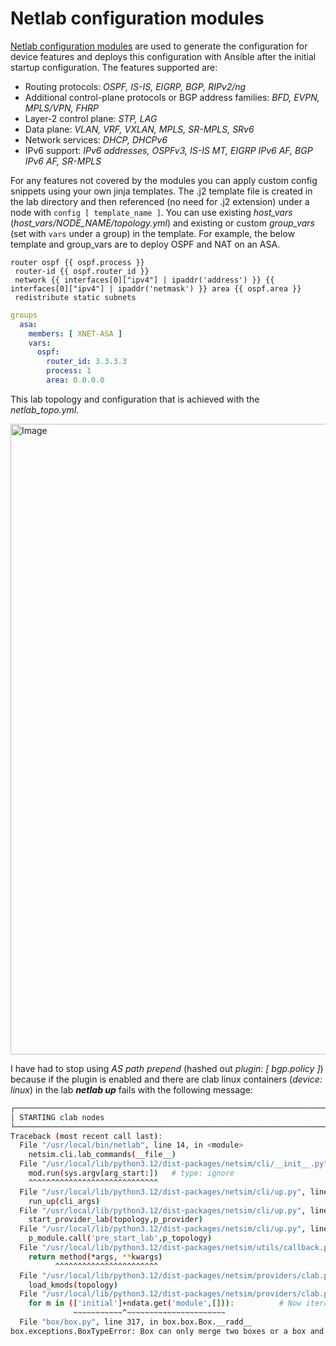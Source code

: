 # Netlab configuration modules

[Netlab configuration modules](https://netlab.tools/module-reference/) are used to generate the configuration for device features and deploys this configuration with Ansible after the initial startup configuration. The features supported are:

- Routing protocols: *OSPF, IS-IS, EIGRP, BGP, RIPv2/ng*
- Additional control-plane protocols or BGP address families: *BFD, EVPN, MPLS/VPN, FHRP*
- Layer-2 control plane: *STP, LAG*
- Data plane: *VLAN, VRF, VXLAN, MPLS, SR-MPLS, SRv6*
- Network services: *DHCP, DHCPv6*
- IPv6 support: *IPv6 addresses, OSPFv3, IS-IS MT, EIGRP IPv6 AF, BGP IPv6 AF, SR-MPLS*

For any features not covered by the modules you can apply custom config snippets using your own jinja templates. The .j2 template file is created in the lab directory and then referenced (no need for .j2 extension) under a node with `config [ template_name ]`. You can use existing *host_vars* (*host_vars/NODE_NAME/topology.yml*) and existing or custom *group_vars* (set with `vars` under a group) in the template. For example, the below template and group_vars are to deploy OSPF and NAT on an ASA.

```jinja
router ospf {{ ospf.process }}
 router-id {{ ospf.router_id }} 
 network {{ interfaces[0]["ipv4"] | ipaddr('address') }} {{ interfaces[0]["ipv4"] | ipaddr('netmask') }} area {{ ospf.area }}
 redistribute static subnets
```

```yaml
groups
  asa:
    members: [ XNET-ASA ]
    vars:
      ospf:
        router_id: 3.3.3.3
        process: 1
        area: 0.0.0.0
```

This lab topology and configuration that is achieved with the *netlab_topo.yml*.

<img width="1009" alt="Image" src="https://github.com/user-attachments/assets/dbc88040-e597-4c2c-beba-0d8b97988790" />

I have had to stop using *AS path prepend* (hashed out *plugin: [ bgp.policy ]*) because if the plugin is enabled and there are clab linux containers (*device: linux*) in the lab ***netlab up*** fails with the following message:

  ```bash
  ┌──────────────────────────────────────────────────────────────────────────────────┐
  │ STARTING clab nodes                                                              │
  └──────────────────────────────────────────────────────────────────────────────────┘
  Traceback (most recent call last):
    File "/usr/local/bin/netlab", line 14, in <module>
      netsim.cli.lab_commands(__file__)
    File "/usr/local/lib/python3.12/dist-packages/netsim/cli/__init__.py", line 356, in lab_commands
      mod.run(sys.argv[arg_start:])   # type: ignore
      ^^^^^^^^^^^^^^^^^^^^^^^^^^^^^
    File "/usr/local/lib/python3.12/dist-packages/netsim/cli/up.py", line 368, in run
      run_up(cli_args)
    File "/usr/local/lib/python3.12/dist-packages/netsim/cli/up.py", line 331, in run_up
      start_provider_lab(topology,p_provider)
    File "/usr/local/lib/python3.12/dist-packages/netsim/cli/up.py", line 198, in start_provider_lab
      p_module.call('pre_start_lab',p_topology)
    File "/usr/local/lib/python3.12/dist-packages/netsim/utils/callback.py", line 42, in call
      return method(*args, **kwargs)
            ^^^^^^^^^^^^^^^^^^^^^^^
    File "/usr/local/lib/python3.12/dist-packages/netsim/providers/clab.py", line 204, in pre_start_lab
      load_kmods(topology)
    File "/usr/local/lib/python3.12/dist-packages/netsim/providers/clab.py", line 149, in load_kmods
      for m in (['initial']+ndata.get('module',[])):          # Now iterate over all the netlab modules the node uses
                ~~~~~~~~~~~^~~~~~~~~~~~~~~~~~~~~~~
    File "box/box.py", line 317, in box.box.Box.__radd__
  box.exceptions.BoxTypeError: Box can only merge two boxes or a box and a dictionary.
  ```
